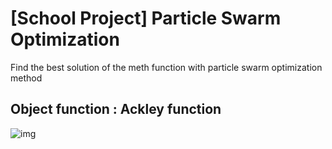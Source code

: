 # [School Project] Particle Swarm Optimization
Find the best solution of the meth function with particle swarm optimization method
## Object function : Ackley function
![img](img/equation.jpg)
